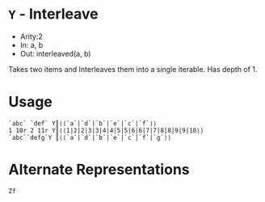 # `Y` - Interleave

- Arity:2
- In: a, b
- Out: interleaved(a, b)

Takes two items and Interleaves them into a single iterable. Has depth of 1.

# Usage
```
`abc` `def` Y║⟨⟨`a`|`d`|`b`|`e`|`c`|`f`⟩⟩
1 10r 2 11r Y║⟨⟨1|2|2|3|3|4|4|5|5|6|6|7|7|8|8|9|9|10⟩⟩
`abc``defg`Y ║⟨⟨`a`|`d`|`b`|`e`|`c`|`f`|`g`⟩⟩
```


# Alternate Representations
```
Zf
```
